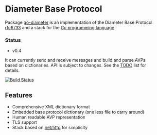 # Diameter Base Protocol

Package [go-diameter](http://godoc.org/github.com/fiorix/go-diameter) is an
implementation of the
Diameter Base Protocol [rfc6733](http://tools.ietf.org/html/rfc6733)
and a stack for the [Go programming language](http://golang.org).

### Status

- v0.4

It can currently send and receive messages and build and parse AVPs based on
dictionaries. API is subject to changes. See the [TODO](./TODO) list for
details.

[![Build Status](https://secure.travis-ci.org/fiorix/go-diameter.png)](http://travis-ci.org/fiorix/go-diameter)

## Features

- Comprehensive XML dictionary format
- Embedded base protocol dictionary (one less file to carry around)
- Human readable AVP representation
- TLS support
- Stack based on [net/http](http://golang.org/pkg/net/http/) for simplicity
